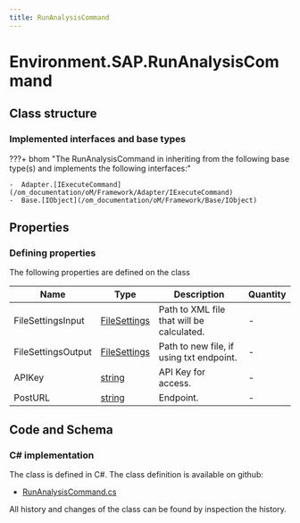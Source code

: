 ```yaml
---
title: RunAnalysisCommand
---
```


# Environment.SAP.RunAnalysisCommand



## Class structure

### Implemented interfaces and base types

???+ bhom "The RunAnalysisCommand in inheriting from the following base type(s) and implements the following interfaces:"

    -  Adapter.[IExecuteCommand](/om_documentation/oM/Framework/Adapter/IExecuteCommand)
    -  Base.[IObject](/om_documentation/oM/Framework/Base/IObject)


## Properties



### Defining properties

The following properties are defined on the class

| Name             | Type             | Description      | Quantity         |
|------------------|------------------|------------------|------------------|
| FileSettingsInput | [FileSettings](/om_documentation/oM/Framework/Adapter/FileSettings) | Path to XML file that will be calculated. | - |
| FileSettingsOutput | [FileSettings](/om_documentation/oM/Framework/Adapter/FileSettings) | Path to new file, if using txt endpoint. | - |
| APIKey | [string](https://learn.microsoft.com/en-us/dotnet/api/System.String?view=netstandard-2.0) | API Key for access. | - |
| PostURL | [string](https://learn.microsoft.com/en-us/dotnet/api/System.String?view=netstandard-2.0) | Endpoint. | - |


## Code and Schema

### C# implementation

The class is defined in C#. The class definition is available on github:

- [RunAnalysisCommand.cs](https://github.com/BHoM/SAP_Toolkit/blob/develop/SAP_oM/Config/RunAnalysisCommand.cs)

All history and changes of the class can be found by inspection the history.

